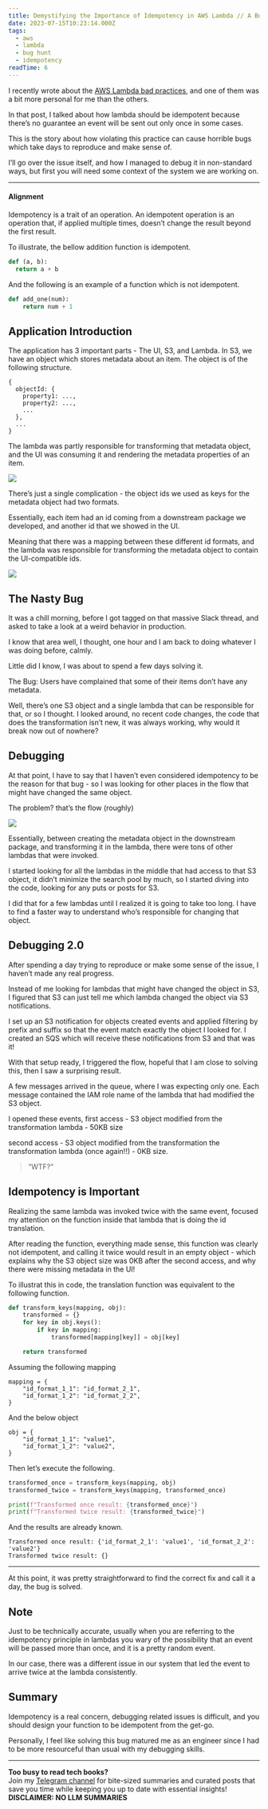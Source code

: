 ```yaml
---
title: Demystifying the Importance of Idempotency in AWS Lambda // A Bug Hunt Tale
date: 2023-07-15T10:23:14.000Z
tags:
  - aws
  - lambda
  - bug hunt
  - idempotency
readTime: 6
---
```


I recently wrote about the [AWS Lambda bad practices](https://www.16elt.com/2023/07/12/aws-lambda-pitfalls/), and one of them was a bit more personal for me than the others.

In that post, I talked about how lambda should be idempotent because there’s no guarantee an event will be sent out only once in some cases.

This is the story about how violating this practice can cause horrible bugs which take days to reproduce and make sense of.

I’ll go over the issue itself, and how I managed to debug it in non-standard ways, but first you will need some context of the system we are working on.

---

#### Alignment
Idempotency is a trait of an operation.
An idempotent operation is an operation that, if applied multiple times, doesn’t change the result beyond the first result.

To illustrate, the bellow addition function is idempotent.

```python
def (a, b):
  return a + b
```

And the following is an example of a function which is not idempotent.

```python
def add_one(num):
    return num + 1
```

## Application Introduction

The application has 3 important parts - The UI, S3, and Lambda.
In S3, we have an object which stores metadata about an item.
The object is of the following structure.

```
{
  objectId: {
    property1: ...,
    property2: ...,
    ...
  },
  ...
}
```

The lambda was partly responsible for transforming that metadata object, and the UI was consuming it and rendering the metadata properties of an item.

![](../idempotency-aws-lambda/idempotency-lambda-flow.webp)

There’s just a single complication - the object ids we used as keys for the metadata object had two formats.

Essentially, each item had an id coming from a downstream package we developed, and another id that we showed in the UI.

Meaning that there was a mapping between these different id formats, and the lambda was responsible for transforming the metadata object to contain the UI-compatible ids.

![](../idempotency-aws-lambda/idempotency-lambda-transformation.webp)

## The Nasty Bug

It was a chill morning, before I got tagged on that massive Slack thread, and asked to take a look at a weird behavior in production.

I know that area well, I thought, one hour and I am back to doing whatever I was doing before, calmly.

Little did I know, I was about to spend a few days solving it.

The Bug: Users have complained that some of their items don’t have any metadata.

Well, there’s one S3 object and a single lambda that can be responsible for that, or so I thought.
I looked around, no recent code changes, the code that does the transformation isn’t new, it was always working, why would it break now out of nowhere?

## Debugging

At that point, I have to say that I haven’t even considered idempotency to be the reason for that bug - so I was looking for other places in the flow that might have changed the same object.

The problem? that’s the flow (roughly)

![](../idempotency-aws-lambda/idempotency-lambda-debugging-flow.webp)

Essentially, between creating the metadata object in the downstream package, and transforming it in the lambda, there were tons of other lambdas that were invoked.

I started looking for all the lambdas in the middle that had access to that S3 object, it didn’t minimize the search pool by much, so I started diving into the code, looking for any puts or posts for S3.

I did that for a few lambdas until I realized it is going to take too long. I have to find a faster way to understand who’s responsible for changing that object.

## Debugging 2.0

After spending a day trying to reproduce or make some sense of the issue, I haven’t made any real progress.

Instead of me looking for lambdas that might have changed the object in S3, I figured that S3 can just tell me which lambda changed the object via S3 notifications.

I set up an S3 notification for objects created events and applied filtering by prefix and suffix so that the event match exactly the object I looked for.
I created an SQS which will receive these notifications from S3 and that was it!

With that setup ready, I triggered the flow, hopeful that I am close to solving this, then I saw a surprising result.

A few messages arrived in the queue, where I was expecting only one. Each message contained the IAM role name of the lambda that had modified the S3 object.

I opened these events, first access - S3 object modified from the transformation lambda - 50KB size

second access - S3 object modified from the transformation the transformation lambda (once again!!) - 0KB size.

> “WTF?”

## Idempotency is Important

Realizing the same lambda was invoked twice with the same event, focused my attention on the function inside that lambda that is doing the id translation.

After reading the function, everything made sense, this function was clearly not idempotent, and calling it twice would result in an empty object - which explains why the S3 object size was 0KB after the second access, and why there were missing metadata in the UI!

To illustrat this in code, the translation function was equivalent to the following function.

```python
def transform_keys(mapping, obj):
    transformed = {}
    for key in obj.keys():
        if key in mapping:
            transformed[mapping[key]] = obj[key]

    return transformed
```

Assuming the following mapping

```
mapping = {
    "id_format_1_1": "id_format_2_1",
    "id_format_1_2": "id_format_2_2",
}
```

And the below object

```
obj = {
    "id_format_1_1": "value1",
    "id_format_1_2": "value2",
}
```

Then let’s execute the following.

```python
transformed_once = transform_keys(mapping, obj)
transformed_twice = transform_keys(mapping, transformed_once)

print(f"Transformed once result: {transformed_once}")
print(f"Transformed twice result: {transformed_twice}")
```

And the results are already known.

```
Transformed once result: {'id_format_2_1': 'value1', 'id_format_2_2': 'value2'}
Transformed twice result: {}
```

---

At this point, it was pretty straightforward to find the correct fix and call it a day, the bug is solved.

## Note

Just to be technically accurate, usually when you are referring to the idempotency principle in lambdas you wary of the possibility that an event will be passed more than once, and it is a pretty random event.

In our case, there was a different issue in our system that led the event to arrive twice at the lambda consistently.

## Summary

Idempotency is a real concern, debugging related issues is difficult, and you should design your function to be idempotent from the get-go.

Personally, I feel like solving this bug matured me as an engineer since I had to be more resourceful than usual with my debugging skills.


<!-- PROMO BLOCK -->
---

**Too busy to read tech books?**  
Join my [Telegram channel](https://t.me/booksbytes) for bite-sized summaries and curated posts that save you time while keeping you up to date with essential insights!  
**DISCLAIMER: NO LLM SUMMARIES**

<!-- END PROMO BLOCK -->


